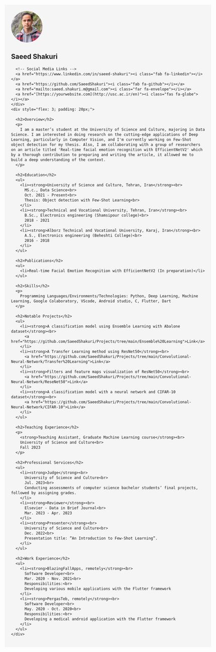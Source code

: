 <html>
<head>
  <link rel="stylesheet" href="https://cdnjs.cloudflare.com/ajax/libs/font-awesome/6.0.0-beta3/css/all.min.css">
</head>
<body>
  <div style="display: flex;">
    <div style="flex: 1; padding: 20px; background-color: #f5f5f5;">
      <img src="assets/img/profile.png" alt="Profile Picture" width="100" style="border-radius: 50%;">
      <h2>Saeed Shakuri</h2>
      
      <!-- Social Media Links -->
      <a href="https://www.linkedin.com/in/saeed-shakuri"><i class="fab fa-linkedin"></i></a>
      <a href="https://github.com/SaeedShakuri"><i class="fab fa-github"></i></a>
      <a href="mailto:saeed.shakuri.m@gmail.com"><i class="far fa-envelope"></i></a>
      <a href="[https://yourwebsite.com](http://usc.ac.ir/en)"><i class="fas fa-globe"></i></a>
    </div>
    <div style="flex: 3; padding: 20px;">

      <h2>Overview</h2>
      <p>
        I am a master’s student at the University of Science and Culture, majoring in Data Science. I am interested in doing research on the cutting-edge applications of Deep Learning, particularly in Computer Vision, and I'm currently working on Few-Shot object detection for my thesis. Also, I am collaborating with a group of researchers on an article titled 'Real-time facial emotion recognition with EfficientNetV2' which by a thorough contribution to preparing and writing the article, it allowed me to build a deep understanding of the context.
      </p>
      
      <h2>Education</h2>
      <ul>
        <li><strong>University of Science and Culture, Tehran, Iran</strong><br>
          MS.c., Data Science<br>
          Oct. 2021 - Present<br>
          Thesis: Object detection with Few-Shot Learning<br>
        </li>
        <li><strong>Technical and Vocational University, Tehran, Iran</strong><br>
          B.Sc., Electronics engineering (Shamsipour college)<br>
          2018 - 2021
        </li>
        <li><strong>Alborz Technical and Vocational University, Karaj, Iran</strong><br>
          A.S., Electronics engineering (Beheshti College)<br>
          2016 - 2018
        </li>
      </ul>
      
      <h2>Publications</h2>
      <ul>
        <li>Real-time Facial Emotion Recognition with EfficientNetV2 (In preparation)</li>
      </ul>
      
      <h2>Skills</h2>
      <p>
        Programming Languages/Environments/Technologies: Python, Deep Learning, Machine Learning, Google Colaboratory, VScode, Android studio, C, Flutter, Dart
      </p>
      
      <h2>Notable Projects</h2>
      <ul>
        <li><strong>A classification model using Ensemble Learning with Abalone dataset</strong><br>
          <a href="https://github.com/SaeedShakuri/Projects/tree/main/Ensemble%20Learning">Link</a>
        </li>
        <li><strong>A Transfer Learning method using ResNet50</strong><br>
          <a href="https://github.com/SaeedShakuri/Projects/tree/main/Convolutional-Neural-Network/Transfer%20Learning">Link</a>
        </li>
        <li><strong>Filters and feature maps visualization of ResNet50</strong><br>
          <a href="https://github.com/SaeedShakuri/Projects/tree/main/Convolutional-Neural-Network/ReseNet50">Link</a>
        </li>
        <li><strong>A classification model with a neural network and CIFAR-10 dataset</strong><br>
          <a href="https://github.com/SaeedShakuri/Projects/tree/main/Convolutional-Neural-Network/CIFAR-10">Link</a>
        </li>
      </ul>
      
      <h2>Teaching Experience</h2>
      <p>
        <strong>Teaching Assistant, Graduate Machine Learning course</strong><br>
        University of Science and Culture<br>
        Fall 2023
      </p>
      
      <h2>Professional Services</h2>
      <ul>
        <li><strong>Judge</strong><br>
          University of Science and Culture<br>
          Jul. 2023<br>
          Conducting assessments of computer science bachelor students’ final projects, followed by assigning grades.
        </li>
        <li><strong>Reviewer</strong><br>
          Elsevier - Data in Brief Journal<br>
          Mar. 2023 - Apr. 2023
        </li>
        <li><strong>Presenter</strong><br>
          University of Science and Culture<br>
          Dec. 2022<br>
          Presentation title: ”An Introduction to Few-Shot Learning”.
        </li>
      </ul>
      
      <h2>Work Experience</h2>
      <ul>
        <li><strong>BlazingFallApps, remotely</strong><br>
          Software Developer<br>
          Mar. 2020 - Nov. 2021<br>
          Responsibilities:<br>
          Developing various mobile applications with the Flutter framework
        </li>
        <li><strong>PergasTeb, remotely</strong><br>
          Software Developer<br>
          May. 2020 - Oct. 2020<br>
          Responsibilities:<br>
          Developing a medical android application with the Flutter framework
        </li>
      </ul>
    </div>
  </div>
</body>
</html>
